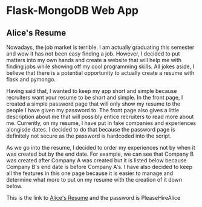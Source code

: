 # Flask-MongoDB Web App
## Alice's Resume 
Nowadays, the job market is terrible. I am actually graduating this semester and wow it has not been easy finding a job. However, I decided to put matters into my own hands and create a website that will help me with finding jobs while showing off my cool programming skills. All jokes aside, I believe that there is a potential opportunity to actually create a resume with flask and pymongo. 

Having said that, I wanted to keep my app short and simple because recruiters want your resume to be short and simple. In the front page, I created a simple password page that will only show my resume to the people I have given my password to. The front page also gives a little description about me that will possibly entice recruiters to read more about me. Currently, on my resume, I have put in fake companies and experiences alongisde dates. I decided to do that because the password page is definitely not secure as the password is hardcoded into the script.

As we go into the resume, I decided to order my experiences not by when it was created but by the end date. For example, we can see that Company B was created after Company A was created but it is listed below because Company B's end date is before Company A's. I have also decided to keep all the features in this one page because it is easier to manage and determine what more to put on my resume with the creation of it down below. 

This is the link to [Alice's Resume](https://i6.cims.nyu.edu/~ac7822/7-web-app-acho19/flask.cgi/) and the password is PleaseHireAlice

